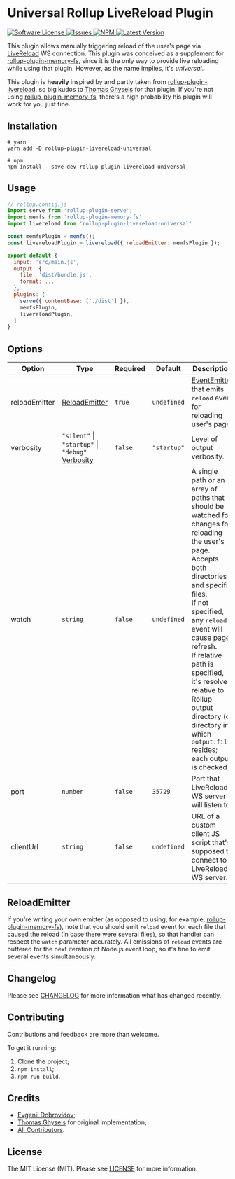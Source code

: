 # Universal Rollup LiveReload Plugin

<a href="LICENSE">
  <img src="https://img.shields.io/badge/license-MIT-brightgreen.svg" alt="Software License" />
</a>
<a href="https://github.com/mrnateriver/rollup-plugin-livereload-universal/issues">
  <img src="https://img.shields.io/github/issues/mrnateriver/rollup-plugin-livereload-universal.svg" alt="Issues" />
</a>
<a href="https://npmjs.org/package/rollup-plugin-livereload-universal">
  <img src="https://img.shields.io/npm/v/rollup-plugin-livereload-universal.svg?style=flat-squar" alt="NPM" />
</a>
<a href="https://github.com/mrnateriver/rollup-plugin-livereload-universal/releases">
  <img src="https://img.shields.io/github/release/mrnateriver/rollup-plugin-livereload-universal/all.svg" alt="Latest Version" />
</a>

This plugin allows manually triggering reload of the user's page via [LiveReload](https://github.com/napcs/node-livereload) WS connection. This plugin was conceived as a supplement for [rollup-plugin-memory-fs](https://github.com/mrnateriver/rollup-plugin-memory-fs), since it is the only way to provide live reloading while using that plugin. However, as the name implies, it's *universal*.

This plugin is **heavily** inspired by and partly taken from [rollup-plugin-livereload](https://github.com/thgh/rollup-plugin-livereload), so big kudos to [Thomas Ghysels](https://github.com/thgh) for that plugin. If you're not using [rollup-plugin-memory-fs](https://github.com/mrnateriver/rollup-plugin-memory-fs), there's a high probability his plugin will work for you just fine.

## Installation
```
# yarn
yarn add -D rollup-plugin-livereload-universal

# npm
npm install --save-dev rollup-plugin-livereload-universal
```

## Usage
```js
// rollup.config.js
import serve from 'rollup-plugin-serve';
import memfs from 'rollup-plugin-memory-fs'
import livereload from 'rollup-plugin-livereload-universal'

const memfsPlugin = memfs();
const livereloadPlugin = livereload({ reloadEmitter: memfsPlugin });

export default {
  input: 'src/main.js',
  output: {
    file: 'dist/bundle.js',
    format: ...
  },
  plugins: [
    serve({ contentBase: ['./dist'] }),
    memfsPlugin,
    livereloadPlugin,
  ]
}
```

## Options


| Option        | Type           | Required | Default | Description |
| ------------- | -------------- | -------- | ------- | ----------- |
| reloadEmitter | [ReloadEmitter] | `true` | `undefined` | [EventEmitter] that emits `reload` event for reloading user's page. |
| verbosity | `"silent"` \| `"startup"` \| `"debug"` <br/>[Verbosity] | `false` | `"startup"` | Level of output verbosity.
| watch | `string` | `false` | `undefined` | A single path or an array of paths that should be watched for changes for reloading the user's page.<br/>Accepts both directories and specific files.<br/>If not specified, any `reload` event will cause page refresh.<br/>If relative path is specified, it's resolved relative to Rollup output directory (or directory in which `output.file` resides; each output is checked).
| port | `number` | `false` | `35729` | Port that LiveReload WS server will listen to.  |
| clientUrl | `string` | `false` | `undefined` | URL of a custom client JS script that's supposed to connect to LiveReload WS server. |


## ReloadEmitter

If you're writing your own emitter (as opposed to using, for example, [rollup-plugin-memory-fs](https://github.com/mrnateriver/rollup-plugin-memory-fs)), note that you should emit `reload` event for each file that caused the reload (in case there were several files), so that handler can respect the `watch` parameter accurately. All emissions of `reload` events are buffered for the next iteration of Node.js event loop, so it's fine to emit several events simultaneously.

## Changelog

Please see [CHANGELOG](CHANGELOG.md) for more information what has changed recently.

## Contributing

Contributions and feedback are more than welcome.

To get it running:
  1. Clone the project;
  2. `npm install`;
  3. `npm run build`.

## Credits

- [Evgenii Dobrovidov](https://github.com/mrnateriver);
- [Thomas Ghysels](https://github.com/thgh) for original implementation;
- [All Contributors](https://github.com/mrnateriver/rollup-plugin-livereload-universal/graphs/contributors).

## License

The MIT License (MIT). Please see [LICENSE](LICENSE.md) for more information.

[ReloadEmitter]: https://github.com/mrnateriver/rollup-plugin-livereload-universal/blob/master/src/reload-emitter.ts
[EventEmitter]: https://nodejs.org/api/events.html#events_class_eventemitter
[Verbosity]: https://github.com/mrnateriver/rollup-plugin-livereload-universal/blob/master/src/options.ts
